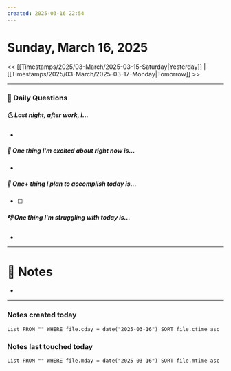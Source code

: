 ```yaml
---
created: 2025-03-16 22:54
---
```

# Sunday, March 16, 2025

<< [[Timestamps/2025/03-March/2025-03-15-Saturday|Yesterday]] | [[Timestamps/2025/03-March/2025-03-17-Monday|Tomorrow]] >>

---
### 📅 Daily Questions
##### 🌜 Last night, after work, I...
- 

##### 🙌 One thing I'm excited about right now is...
- 

##### 🚀 One+ thing I plan to accomplish today is...
- [ ] 

##### 👎 One thing I'm struggling with today is...
- 

---
# 📝 Notes
- 

---
### Notes created today
```dataview
List FROM "" WHERE file.cday = date("2025-03-16") SORT file.ctime asc
```

### Notes last touched today
```dataview
List FROM "" WHERE file.mday = date("2025-03-16") SORT file.mtime asc
```